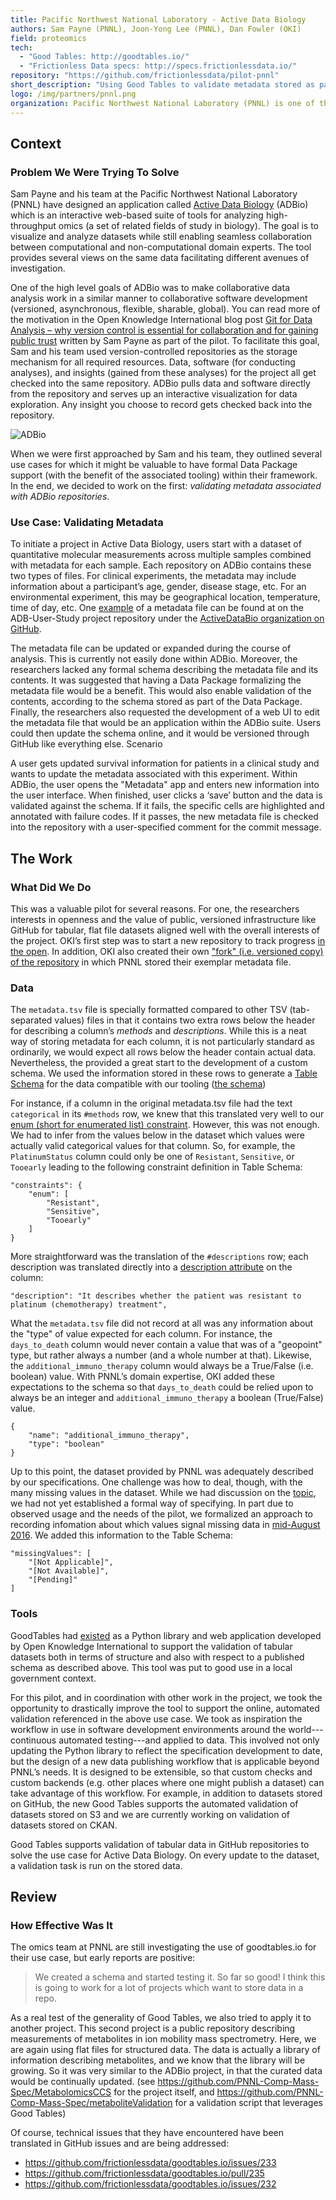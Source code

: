 ```yaml
---
title: Pacific Northwest National Laboratory - Active Data Biology
authors: Sam Payne (PNNL), Joon-Yong Lee (PNNL), Dan Fowler (OKI)
field: proteomics
tech:
  - "Good Tables: http://goodtables.io/"
  - "Frictionless Data specs: http://specs.frictionlessdata.io/"
repository: "https://github.com/frictionlessdata/pilot-pnnl"
short_description: "Using Good Tables to validate metadata stored as part of an biological application on GitHub"
logo: /img/partners/pnnl.png
organization: Pacific Northwest National Laboratory (PNNL) is one of the United States Department of Energy national laboratories, managed by the Department of Energy’s Office of Science. PNNL scientists conduct basic and applied research and development to strengthen U.S. scientific foundations for fundamental research and innovation.
---
```


## Context

### Problem We Were Trying To Solve

Sam Payne and his team at the Pacific Northwest National Laboratory
(PNNL) have designed an application called
[Active Data Biology](https://adbio.pnnl.gov/) (ADBio) which is an
interactive web-based suite of tools for analyzing high-throughput
omics (a set of related fields of study in biology).  The goal is to
visualize and analyze datasets while still enabling seamless
collaboration between computational and non-computational domain
experts.  The tool provides several views on the same data
facilitating different avenues of investigation.

One of the high level goals of ADBio was to make collaborative data
analysis work in a similar manner to collaborative software
development (versioned, asynchronous, flexible, sharable, global). You
can read more of the motivation in the Open Knowledge International
blog post
[Git for Data Analysis – why version control is essential for collaboration and for gaining public trust](https://blog.okfn.org/2016/11/29/git-for-data-analysis-why-version-control-is-essential-collaboration-public-trust/)
written by Sam Payne as part of the pilot.  To facilitate this goal,
Sam and his team used version-controlled repositories as the storage
mechanism for all required resources. Data, software (for conducting
analyses), and insights (gained from these analyses) for the project
all get checked into the same repository.  ADBio pulls data and
software directly from the repository and serves up an interactive
visualization for data exploration. Any insight you choose to record
gets checked back into the repository.

![ADBio](/img/pilots/adbio.png)

When we were first approached by Sam and his team, they outlined
several use cases for which it might be valuable to have formal Data
Package support (with the benefit of the associated tooling) within
their framework.  In the end, we decided to work on the first:
*validating metadata associated with ADBio repositories*.

### Use Case: Validating Metadata

To initiate a project in Active Data Biology, users start with a
dataset of quantitative molecular measurements across multiple samples
combined with metadata for each sample.  Each repository on ADBio
contains these two types of files. For clinical experiments, the
metadata may include information about a participant’s age, gender,
disease stage, etc. For an environmental experiment, this may be
geographical location, temperature, time of day, etc. One
[example](https://github.com/ActiveDataBio/ADB-User-Study/blob/master/metadata.tsv)
of a metadata file can be found at on the ADB-User-Study project
repository under the
[ActiveDataBio organization on GitHub](https://github.com/ActiveDataBio/).

The metadata file can be updated or expanded during the course of
analysis. This is currently not easily done within ADBio. Moreover,
the researchers lacked any formal schema describing the metadata file
and its contents. It was suggested that having a Data Package
formalizing the metadata file would be a benefit.  This would also
enable validation of the contents, according to the schema stored as
part of the Data Package. Finally, the researchers also requested the
development of a web UI to edit the metadata file that would be an
application within the ADBio suite. Users could then update the schema
online, and it would be versioned through GitHub like everything else.
Scenario

A user gets updated survival information for patients in a clinical
study and wants to update the metadata associated with this
experiment. Within ADBio, the user opens the "Metadata" app and enters
new information into the user interface. When finished, user clicks a
‘save’ button and the data is validated against the schema. If it
fails, the specific cells are highlighted and annotated with failure
codes. If it passes, the new metadata file is checked into the
repository with a user-specified comment for the commit message.

## The Work

### What Did We Do

This was a valuable pilot for several reasons.  For one, the
researchers interests in openness and the value of public, versioned
infrastructure like GitHub for tabular, flat file datasets aligned
well with the overall interests of the project.  OKI’s first step was
to start a new repository to track progress
[in the open](https://github.com/frictionlessdata/pilot-pnnl).  In
addition, OKI also created their own
["fork" (i.e. versioned copy) of the repository](https://github.com/frictionlessdata/ADB-User-Study)
in which PNNL stored their exemplar metadata file.

### Data

The `metadata.tsv` file is specially formatted compared to other TSV
(tab-separated values) files in that it contains two extra rows below
the header for describing a column’s *methods* and *descriptions*.
While this is a neat way of storing metadata for each column, it is
not particularly standard as ordinarily, we would expect all rows
below the header contain actual data.  Nevertheless, the provided a
great start to the development of a custom schema.  We used the
information stored in these rows to generate a
[Table Schema](http://specs.frictionlessdata.io/table-schema/) for the
data compatible with our tooling
([the schema](https://github.com/frictionlessdata/ADB-User-Study/blob/master/metadata-schema.json))

For instance, if a column in the original metadata.tsv file had the
text `categorical` in its `#methods` row, we knew that this translated
very well to our
[enum (short for enumerated list) constraint](http://specs.frictionlessdata.io/table-schema/#constraints).
However, this was not enough.  We had to infer from the values below
in the dataset which values were actually valid categorical values for
that column.  So, for example, the `PlatinumStatus` column could only
be one of `Resistant`, `Sensitive`, or `Tooearly` leading to the
following constraint definition in Table Schema:

```
"constraints": {
    "enum": [
        "Resistant",
        "Sensitive",
        "Tooearly"
    ]
}
```

More straightforward was the translation of the `#descriptions` row;
each description was translated directly into a
[description attribute](http://specs.frictionlessdata.io/table-schema/#description)
on the column:

```
"description": "It describes whether the patient was resistant to platinum (chemotherapy) treatment",
```

What the `metadata.tsv` file did not record at all was any information
about the "type" of value expected for each column.  For instance, the
`days_to_death` column would never contain a value that was of a
"geopoint" type, but rather always a number (and a whole number at
that).  Likewise, the `additional_immuno_therapy` column would always
be a True/False (i.e. boolean) value.  With PNNL’s domain expertise,
OKI added these expectations to the schema so that `days_to_death`
could be relied upon to always be an integer and
`additional_immuno_therapy` a boolean (True/False) value.

```
{
    "name": "additional_immuno_therapy",
    "type": "boolean"
}
```

Up to this point, the dataset provided by PNNL was adequately
described by our specifications.  One challenge was how to deal,
though, with the many missing values in the dataset.  While we had
discussion on the
[topic](https://github.com/frictionlessdata/specs/issues/97), we had
not yet established a formal way of specifying.  In part due to
observed usage and the needs of the pilot, we formalized an approach
to recording infomation about which values signal missing data in
[mid-August 2016](https://twitter.com/OKFNLabs/status/765568650699018241).
We added this information to the Table Schema:

```
"missingValues": [
    "[Not Applicable]",
    "[Not Available]",
    "[Pending]"
]
```

### Tools

GoodTables had
[existed](http://okfnlabs.org/blog/2015/02/20/introducing-goodtables.html)
as a Python library and web application developed by Open Knowledge
International to support the validation of tabular datasets both in
terms of structure and also with respect to a published schema as
described above.  This tool was put to good use in a local government
context.

For this pilot, and in coordination with other work in the project, we
took the opportunity to drastically improve the tool to support the
online, automated validation referenced in the above use case.  We
took as inspiration the workflow in use in software development
environments around the world---continuous automated testing---and
applied to data.  This involved not only updating the Python library
to reflect the specification development to date, but the design of a
new data publishing workflow that is applicable beyond PNNL’s needs.
It is designed to be extensible, so that custom checks and custom
backends (e.g. other places where one might publish a dataset) can
take advantage of this workflow.  For example, in addition to datasets
stored on GitHub, the new Good Tables supports the automated
validation of datasets stored on S3 and we are currently working on
validation of datasets stored on CKAN.

Good Tables supports validation of tabular data in GitHub repositories
to solve the use case for Active Data Biology.  On every update to the
dataset, a validation task is run on the stored data.

## Review

### How Effective Was It

The omics team at PNNL are still investigating the use of
goodtables.io for their use case, but early reports are positive:

> We created a schema and started testing it. So far so good! I think this is going to work for a lot of projects which want to store data in a repo.

As a real test of the generality of Good Tables, we also tried to apply
it to another project. This second project is a public repository
describing measurements of metabolites in ion mobility mass
spectrometry. Here, we are again using flat files for structured
data. The data is actually a library of information describing
metabolites, and we know that the library will be growing. So it was
very similar to the ADBio project, in that the curated data would be
continually updated. (see
<https://github.com/PNNL-Comp-Mass-Spec/MetabolomicsCCS> for the
project itself, and
<https://github.com/PNNL-Comp-Mass-Spec/metaboliteValidation> for a
validation script that leverages Good Tables)

Of course, technical issues that they have encountered have been
translated in GitHub issues and are being addressed:

- <https://github.com/frictionlessdata/goodtables.io/issues/233>
- <https://github.com/frictionlessdata/goodtables.io/pull/235>
- <https://github.com/frictionlessdata/goodtables.io/issues/232>
